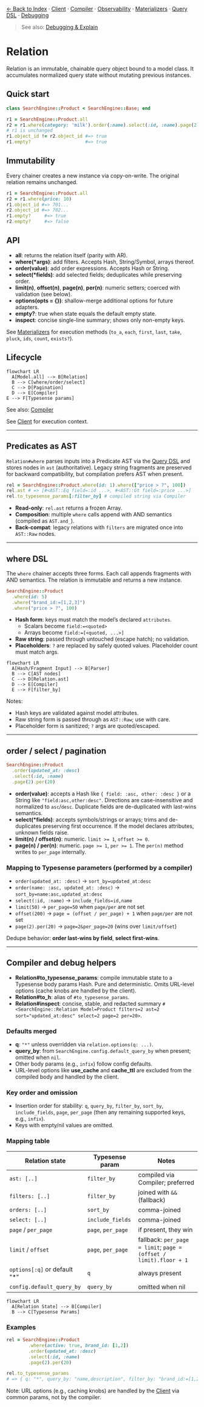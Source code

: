[← Back to Index](./index.md) · [Client](./client.md) · [Compiler](./compiler.md) · [Observability](./observability.md) · [Materializers](./materializers.md) · [Query DSL](./query_dsl.md) · [Debugging](./debugging.md)

> See also: [Debugging & Explain](./debugging.md)

# Relation

Relation is an immutable, chainable query object bound to a model class. It accumulates normalized query state without mutating previous instances.

## Quick start

```ruby
class SearchEngine::Product < SearchEngine::Base; end

r1 = SearchEngine::Product.all
r2 = r1.where(category: 'milk').order(:name).select(:id, :name).page(2).per(10)
# r1 is unchanged
r1.object_id != r2.object_id #=> true
r1.empty?                    #=> true
```

## Immutability

Every chainer creates a new instance via copy-on-write. The original relation remains unchanged.

```ruby
r1 = SearchEngine::Product.all
r2 = r1.where(price: 10)
r1.object_id #=> 701...
r2.object_id #=> 702...
r1.empty?     #=> true
r2.empty?     #=> false
```

## API

- **all**: returns the relation itself (parity with AR).
- **where(*args)**: add filters. Accepts Hash, String/Symbol, arrays thereof.
- **order(value)**: add order expressions. Accepts Hash or String.
- **select(*fields)**: add selected fields; deduplicates while preserving order.
- **limit(n)**, **offset(n)**, **page(n)**, **per(n)**: numeric setters; coerced with validation (see below).
- **options(opts = {})**: shallow-merge additional options for future adapters.
- **empty?**: true when state equals the default empty state.
- **inspect**: concise single-line summary; shows only non-empty keys.

See [Materializers](./materializers.md) for execution methods (`to_a`, `each`, `first`, `last`, `take`, `pluck`, `ids`, `count`, `exists?`).

## Lifecycle

```mermaid
flowchart LR
  A[Model.all] --> B[Relation]
  B --> C[where/order/select]
  C --> D[Pagination]
  D --> E[Compiler]
E --> F[Typesense params]
```

See also: [Compiler](./compiler.md)

See [Client](./client.md) for execution context.

---

## Predicates as AST

`Relation#where` parses inputs into a Predicate AST via the [Query DSL](./query_dsl.md) and stores nodes in `ast` (authoritative). Legacy string fragments are preserved for backward compatibility, but compilation prefers AST when present.

```ruby
rel = SearchEngine::Product.where(id: 1).where(["price > ?", 100])
rel.ast # => [#<AST::Eq field=:id ...>, #<AST::Gt field=:price ...>]
rel.to_typesense_params[:filter_by] # compiled string via Compiler
```

- **Read-only**: `rel.ast` returns a frozen Array.
- **Composition**: multiple `where` calls append with AND semantics (compiled as `AST.and_`).
- **Back-compat**: legacy relations with `filters` are migrated once into `AST::Raw` nodes.

---

## where DSL

The `where` chainer accepts three forms. Each call appends fragments with AND semantics. The relation is immutable and returns a new instance.

```ruby
SearchEngine::Product
  .where(id: 5)
  .where("brand_id:=[1,2,3]")
  .where("price > ?", 100)
```

- **Hash form**: keys must match the model’s declared `attributes`.
  - Scalars become `field:=<quoted>`
  - Arrays become `field:=[<quoted, ...>]`
- **Raw string**: passed through untouched (escape hatch); no validation.
- **Placeholders**: `?` are replaced by safely quoted values. Placeholder count must match args.

```mermaid
flowchart LR
  A[Hash/Fragment Input] --> B[Parser]
  B --> C[AST nodes]
  C --> D[Relation.ast]
  D --> E[Compiler]
  E --> F[filter_by]
```

Notes:
- Hash keys are validated against model attributes.
- Raw string form is passed through as `AST::Raw`; use with care.
- Placeholder form is sanitized; `?` args are quoted/escaped.

---

## order / select / pagination

```ruby
SearchEngine::Product
  .order(updated_at: :desc)
  .select(:id, :name)
  .page(2).per(20)
```

- **order(value)**: accepts a Hash like `{ field: :asc, other: :desc }` or a String like `"field:asc,other:desc"`. Directions are case-insensitive and normalized to `asc`/`desc`. Duplicate fields are de-duplicated with last-wins semantics.
- **select(*fields)**: accepts symbols/strings or arrays; trims and de-duplicates preserving first occurrence. If the model declares attributes, unknown fields raise.
- **limit(n) / offset(n)**: numeric. `limit >= 1`, `offset >= 0`.
- **page(n) / per(n)**: numeric. `page >= 1`, `per >= 1`. The `per(n)` method writes to `per_page` internally.

### Mapping to Typesense parameters (performed by a compiler)

- `order(updated_at: :desc)` → `sort_by=updated_at:desc`
- `order(name: :asc, updated_at: :desc)` → `sort_by=name:asc,updated_at:desc`
- `select(:id, :name)` → `include_fields=id,name`
- `limit(50)` → `per_page=50` when `page/per` are not set
- `offset(200)` → `page = (offset / per_page) + 1` when `page/per` are not set
- `page(2).per(20)` → `page=2&per_page=20` (wins over `limit/offset`)

Dedupe behavior: **order last-wins by field**, **select first-wins**.

---

## Compiler and debug helpers

- **Relation#to_typesense_params**: compile immutable state to a Typesense body params Hash. Pure and deterministic. Omits URL-level options (cache knobs are handled by the client).
- **Relation#to_h**: alias of `#to_typesense_params`.
- **Relation#inspect**: concise, stable, and redacted summary `#<SearchEngine::Relation Model=Product filters=2 ast=2 sort="updated_at:desc" select=2 page=2 per=20>`.

### Defaults merged

- **q**: `"*"` unless overridden via `relation.options(q: ...)`.
- **query_by**: from `SearchEngine.config.default_query_by` when present; omitted when `nil`.
- Other body params (e.g., `infix`) follow config defaults.
- URL-level options like **use_cache** and **cache_ttl** are excluded from the compiled body and handled by the client.

### Key order and omission

- Insertion order for stability: `q`, `query_by`, `filter_by`, `sort_by`, `include_fields`, `page`, `per_page` (then any remaining supported keys, e.g., `infix`).
- Keys with empty/nil values are omitted.

### Mapping table

| Relation state                  | Typesense param    | Notes |
| ---                             | ---                | ---   |
| `ast: [..]`                     | `filter_by`        | compiled via Compiler; preferred |
| `filters: [..]`                 | `filter_by`        | joined with ` && ` (fallback) |
| `orders: [..]`                  | `sort_by`          | comma-joined |
| `select: [..]`                  | `include_fields`   | comma-joined |
| `page` / `per_page`             | `page`, `per_page` | if present, they win |
| `limit` / `offset`              | `page`, `per_page` | fallback: `per_page = limit`; `page = (offset / limit).floor + 1` |
| `options[:q]` or default "*"    | `q`                | always present |
| `config.default_query_by`       | `query_by`         | omitted when nil |

```mermaid
flowchart LR
  A[Relation State] --> B[Compiler]
  B --> C[Typesense Params]
```

### Examples

```ruby
rel = SearchEngine::Product
        .where(active: true, brand_id: [1,2])
        .order(updated_at: :desc)
        .select(:id, :name)
        .page(2).per(20)

rel.to_typesense_params
# => { q: "*", query_by: "name,description", filter_by: "brand_id:=[1,2] && active:=true", sort_by: "updated_at:desc", include_fields: "id,name", page: 2, per_page: 20 }
```

Note: URL options (e.g., caching knobs) are handled by the [Client](./client.md) via common params, not by the compiler.
